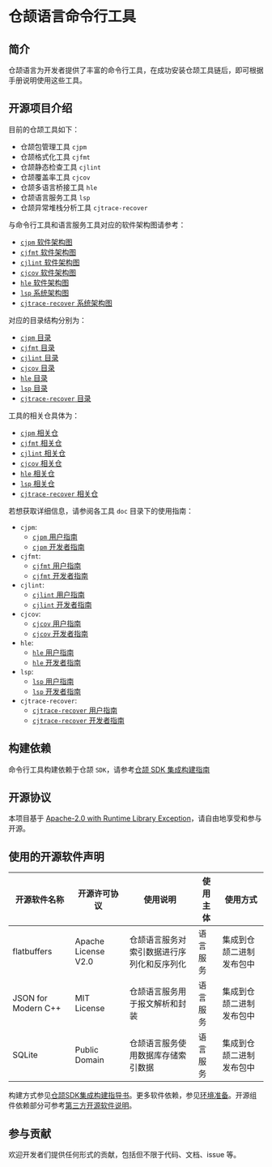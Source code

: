 # 仓颉语言命令行工具

## 简介

仓颉语言为开发者提供了丰富的命令行工具，在成功安装仓颉工具链后，即可根据手册说明使用这些工具。

## 开源项目介绍

目前的仓颉工具如下：

- 仓颉包管理工具 `cjpm`
- 仓颉格式化工具 `cjfmt`
- 仓颉静态检查工具 `cjlint`
- 仓颉覆盖率工具 `cjcov`
- 仓颉多语言桥接工具 `hle`
- 仓颉语言服务工具 `lsp`
- 仓颉异常堆栈分析工具 `cjtrace-recover`

与命令行工具和语言服务工具对应的软件架构图请参考：

- [`cjpm` 软件架构图](./cjpm/doc/developer_guide.md#开源项目介绍)
- [`cjfmt` 软件架构图](./cjfmt/doc/developer_guide.md#开源项目介绍)
- [`cjlint` 软件架构图](./cjlint/doc/developer_guide.md#开源项目介绍)
- [`cjcov` 软件架构图](./cjcov/doc/developer_guide.md#开源项目介绍)
- [`hle` 软件架构图](./hyperlangExtension/doc/developer_guide.md#开源项目介绍)
- [`lsp` 系统架构图](./cangjie-language-server/doc/developer_guide.md#开源项目介绍)
- [`cjtrace-recover` 系统架构图](./cjtrace-recover/doc/developer_guide.md#开源项目介绍)

对应的目录结构分别为：

- [`cjpm` 目录](./cjpm/doc/developer_guide.md#目录)
- [`cjfmt` 目录](./cjfmt/doc/developer_guide.md#目录)
- [`cjlint` 目录](./cjlint/doc/developer_guide.md#目录)
- [`cjcov` 目录](./cjcov/doc/developer_guide.md#目录)
- [`hle` 目录](./hyperlangExtension/doc/developer_guide.md#目录)
- [`lsp` 目录](./cangjie-language-server/doc/developer_guide.md#目录)
- [`cjtrace-recover` 目录](./cjtrace-recover/doc/developer_guide.md#目录)

工具的相关仓具体为：

- [`cjpm` 相关仓](./cjpm/doc/developer_guide.md#相关仓)
- [`cjfmt` 相关仓](./cjfmt/doc/developer_guide.md#相关仓)
- [`cjlint` 相关仓](./cjlint/doc/developer_guide.md#相关仓)
- [`cjcov` 相关仓](./cjcov/doc/developer_guide.md#相关仓)
- [`hle` 相关仓](./hyperlangExtension/doc/developer_guide.md#相关仓)
- [`lsp` 相关仓](./cangjie-language-server/doc/developer_guide.md#相关仓)
- [`cjtrace-recover` 相关仓](./cjtrace-recover/doc/developer_guide.md#相关仓)

若想获取详细信息，请参阅各工具 `doc` 目录下的使用指南：

- `cjpm`:
    - [`cjpm` 用户指南](./cjpm/doc/user_guide.md)
    - [`cjpm` 开发者指南](./cjpm/doc/developer_guide.md)
- `cjfmt`:
    - [`cjfmt` 用户指南](./cjfmt/doc/user_guide.md)
    - [`cjfmt` 开发者指南](./cjfmt/doc/developer_guide.md)
- `cjlint`:
    - [`cjlint` 用户指南](./cjlint/doc/user_guide.md)
    - [`cjlint` 开发者指南](./cjlint/doc/developer_guide.md)
- `cjcov`:
    - [`cjcov` 用户指南](./cjcov/doc/user_guide.md)
    - [`cjcov` 开发者指南](./cjcov/doc/developer_guide.md)
- `hle`:
    - [`hle` 用户指南](./hyperlangExtension/doc/user_guide.md)
    - [`hle` 开发者指南](./hyperlangExtension/doc/developer_guide.md)
- `lsp`:
    - [`lsp` 用户指南](./cangjie-language-server/doc/user_guide.md)
    - [`lsp` 开发者指南](./cangjie-language-server/doc/developer_guide.md)
- `cjtrace-recover`:
    - [`cjtrace-recover` 用户指南](./cjtrace-recover/doc/user_guide.md)
    - [`cjtrace-recover` 开发者指南](./cjtrace-recover/doc/developer_guide.md)

## 构建依赖

命令行工具构建依赖于仓颉 `SDK`，请参考[仓颉 SDK 集成构建指南](https://gitcode.com/Cangjie/cangjie_build/blob/dev/README_zh.md)

## 开源协议

本项目基于 [Apache-2.0 with Runtime Library Exception](./LICENSE)，请自由地享受和参与开源。

## 使用的开源软件声明

| 开源软件名称              | 开源许可协议              | 使用说明                  | 使用主体 | 使用方式         |
|---------------------|---------------------|-----------------------|------|--------------|
| flatbuffers         | Apache License V2.0 | 仓颉语言服务对索引数据进行序列化和反序列化 | 语言服务 | 集成到仓颉二进制发布包中 |
| JSON for Modern C++ | MIT License         | 仓颉语言服务用于报文解析和封装       | 语言服务 | 集成到仓颉二进制发布包中 |
| SQLite              | Public Domain       | 仓颉语言服务使用数据库存储索引数据     | 语言服务 | 集成到仓颉二进制发布包中 |

构建方式参见[仓颉SDK集成构建指导书](https://gitcode.com/Cangjie/cangjie_build/blob/dev/README_zh.md)。更多软件依赖，参见[环境准备](https://gitcode.com/Cangjie/cangjie_build/blob/dev/docs/env_zh.md)。开源组件依赖部分可参考[第三方开源软件说明](./third_party/README.md)。

## 参与贡献

欢迎开发者们提供任何形式的贡献，包括但不限于代码、文档、issue 等。
